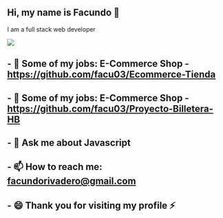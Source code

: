 ## Hi, my name is Facundo 👋 </br>
I am a full stack web developer
<div> 
  <img src="https://external-content.duckduckgo.com/iu/?u=https%3A%2F%2Fwww.armortechs.com%2Fupload%2Fimage%2Fblog%2Fhero%2Fgoogle-javascript-body-text.jpg&f=1&nofb=1"/> 
   </div>





## - 🔭 Some of my jobs: E-Commerce Shop - https://github.com/facu03/Ecommerce-Tienda
## - 🔭 Some of my jobs: E-Commerce Shop - https://github.com/facu03/Proyecto-Billetera-HB
## - 💬 Ask me about Javascript
## - 📫 How to reach me: facundorivadero@gmail.com
## - 😄 Thank you for visiting my profile ⚡


